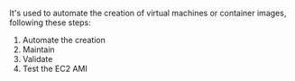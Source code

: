 It's used to automate the creation of virtual machines or container images, following these steps:

1. Automate the creation
2. Maintain
3. Validate
4. Test the EC2 AMI